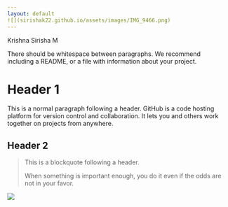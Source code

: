 ```yaml
---
layout: default
![](sirishak22.github.io/assets/images/IMG_9466.png)
---
```


Krishna Sirisha M



There should be whitespace between paragraphs. We recommend including a README, or a file with information about your project.

# [](#header-1)Header 1

This is a normal paragraph following a header. GitHub is a code hosting platform for version control and collaboration. It lets you and others work together on projects from anywhere.

## [](#header-2)Header 2

> This is a blockquote following a header.
>
> When something is important enough, you do it even if the odds are not in your favor.


![](https://guides.github.com/activities/hello-world/branching.png)

